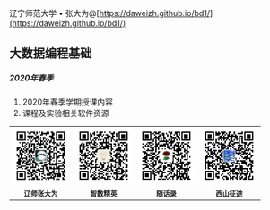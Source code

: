 辽宁师范大学 &bull; 张大为@[https://daweizh.github.io/bd1/](https://daweizh.github.io/bd1/)

## 大数据编程基础

##### 2020年春季

1. 2020年春季学期授课内容
2. 课程及实验相关软件资源

<table style="border:0px;font-size:12px;">
  <tr>
    <td style="border:0px;"><img src="assets/me/img/zdw.jpg" width="100"></td>
    <td style="border:0px;"><img src="assets/me/img/idea.jpg" width="100"></td>
    <td style="border:0px;"><img src="assets/me/img/shl.jpg" width="100"></td>
    <td style="border:0px;"><img src="assets/me/img/xszt.jpg" width="100"></td>
  </tr>
  <tr>
    <th style="border:0px;">辽师张大为</th><th style="border:0px;">智数精英</th>
    <th style="border:0px;">随话录</th><th style="border:0px;">西山征途</th>
  </tr>
</table>
